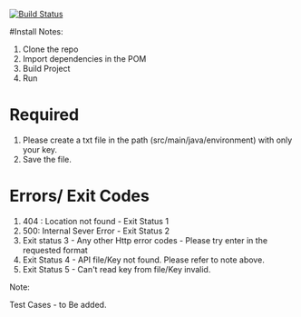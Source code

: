[![Build Status](https://travis-ci.org/strum07/WeatherApp.svg?branch=master)](https://travis-ci.org/strum07/WeatherApp)



#Install Notes:

1. Clone the repo
2. Import dependencies in the POM
3. Build Project 
4. Run


# Required
1. Please create a txt file in the path (src/main/java/environment) with only your key.
2. Save the file.


# Errors/ Exit Codes
1. 404 : Location not found - Exit Status 1
2. 500: Internal Sever Error - Exit Status 2
3. Exit status 3 - Any other Http error codes - Please try enter in the requested format
4. Exit Status 4 - API file/Key not found. Please refer to note above.
5. Exit Status 5 - Can't read key from file/Key invalid.



Note:

Test Cases - to Be added.